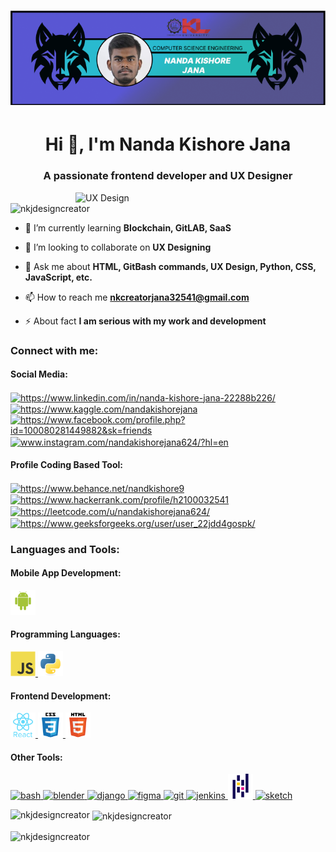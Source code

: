 <h1 align="center"><img src="https://github.com/NKJDesignCreator/NKJDesignCreator/blob/main/fbjf.png" alt="logo" /></h1>
<h1 align="center">Hi 👋, I'm Nanda Kishore Jana</h1>
<h3 align="center">A passionate frontend developer and UX Designer</h3>

<img align="right" alt="UX Design" width="400" src="https://i.pinimg.com/originals/2a/53/65/2a53651a35816f499270d8275fd5318f.gif">

<p align="left"> <img src="https://komarev.com/ghpvc/?username=nkjdesigncreator&label=Profile%20views&color=0e75b6&style=flat" alt="nkjdesigncreator" /> </p>

- 🌱 I’m currently learning **Blockchain, GitLAB, SaaS**

- 👯 I’m looking to collaborate on **UX Designing**

- 💬 Ask me about **HTML, GitBash commands, UX Design, Python, CSS, JavaScript, etc.**

- 📫 How to reach me **nkcreatorjana32541@gmail.com**

- ⚡ About fact **I am serious with my work and development**

<h3 align="left">Connect with me:</h3>
<p align="left">
<h4 align="left">Social Media:</h4>
<a href="https://linkedin.com/in/https://www.linkedin.com/in/nanda-kishore-jana-22288b226/" target="blank"><img align="center" src="https://raw.githubusercontent.com/rahuldkjain/github-profile-readme-generator/master/src/images/icons/Social/linked-in-alt.svg" alt="https://www.linkedin.com/in/nanda-kishore-jana-22288b226/" height="30" width="40" /></a>
<a href="https://kaggle.com/https://www.kaggle.com/nandakishorejana" target="blank"><img align="center" src="https://raw.githubusercontent.com/rahuldkjain/github-profile-readme-generator/master/src/images/icons/Social/kaggle.svg" alt="https://www.kaggle.com/nandakishorejana" height="30" width="40" /></a>
<a href="https://fb.com/https://www.facebook.com/profile.php?id=100080281449882&sk=friends" target="blank"><img align="center" src="https://raw.githubusercontent.com/rahuldkjain/github-profile-readme-generator/master/src/images/icons/Social/facebook.svg" alt="https://www.facebook.com/profile.php?id=100080281449882&sk=friends" height="30" width="40" /></a>
<a href="https://instagram.com/www.instagram.com/nandakishorejana624/?hl=en" target="blank"><img align="center" src="https://raw.githubusercontent.com/rahuldkjain/github-profile-readme-generator/master/src/images/icons/Social/instagram.svg" alt="www.instagram.com/nandakishorejana624/?hl=en" height="30" width="40" /></a>
<h4 align="left">Profile Coding Based Tool:</h4>
<a href="https://www.behance.net/https://www.behance.net/nandkishore9" target="blank"><img align="center" src="https://raw.githubusercontent.com/rahuldkjain/github-profile-readme-generator/master/src/images/icons/Social/behance.svg" alt="https://www.behance.net/nandkishore9" height="30" width="40" /></a>
<a href="https://www.hackerrank.com/https://www.hackerrank.com/profile/h2100032541" target="blank"><img align="center" src="https://raw.githubusercontent.com/rahuldkjain/github-profile-readme-generator/master/src/images/icons/Social/hackerrank.svg" alt="https://www.hackerrank.com/profile/h2100032541" height="30" width="40" /></a>
<a href="https://www.leetcode.com/https://leetcode.com/u/nandakishorejana624/" target="blank"><img align="center" src="https://raw.githubusercontent.com/rahuldkjain/github-profile-readme-generator/master/src/images/icons/Social/leet-code.svg" alt="https://leetcode.com/u/nandakishorejana624/" height="30" width="40" /></a>
<a href="https://auth.geeksforgeeks.org/user/https://www.geeksforgeeks.org/user/user_22jdd4gospk/" target="blank"><img align="center" src="https://raw.githubusercontent.com/rahuldkjain/github-profile-readme-generator/master/src/images/icons/Social/geeks-for-geeks.svg" alt="https://www.geeksforgeeks.org/user/user_22jdd4gospk/" height="30" width="40" /></a>
</p>

<h3 align="left">Languages and Tools:</h3>
<p align="left"> 
  <h4 align="left">Mobile App Development:</h4>
<a href="https://developer.android.com" target="_blank" rel="noreferrer"> <img src="https://raw.githubusercontent.com/devicons/devicon/master/icons/android/android-original-wordmark.svg" alt="android" width="40" height="40"/> </a> 
  <h4 align="left">Programming Languages:</h4>
  <a href="https://developer.mozilla.org/en-US/docs/Web/JavaScript" target="_blank" rel="noreferrer"> <img src="https://raw.githubusercontent.com/devicons/devicon/master/icons/javascript/javascript-original.svg" alt="javascript" width="40" height="40"/> </a>
  <a href="https://www.python.org" target="_blank" rel="noreferrer"> <img src="https://raw.githubusercontent.com/devicons/devicon/master/icons/python/python-original.svg" alt="python" width="40" height="40"/> </a>
  <h4 align="left">Frontend Development:</h4>
  <a href="https://reactjs.org/" target="_blank" rel="noreferrer"> <img src="https://raw.githubusercontent.com/devicons/devicon/master/icons/react/react-original-wordmark.svg" alt="react" width="40" height="40"/> </a>
  <a href="https://www.w3schools.com/css/" target="_blank" rel="noreferrer"> <img src="https://raw.githubusercontent.com/devicons/devicon/master/icons/css3/css3-original-wordmark.svg" alt="css3" width="40" height="40"/> </a>
  <a href="https://www.w3.org/html/" target="_blank" rel="noreferrer"> <img src="https://raw.githubusercontent.com/devicons/devicon/master/icons/html5/html5-original-wordmark.svg" alt="html5" width="40" height="40"/> </a>
  <h4 align="left">Other Tools:</h4>
  <a href="https://www.gnu.org/software/bash/" target="_blank" rel="noreferrer"> <img src="https://www.vectorlogo.zone/logos/gnu_bash/gnu_bash-icon.svg" alt="bash" width="40" height="40"/> </a> <a href="https://www.blender.org/" target="_blank" rel="noreferrer"> <img src="https://download.blender.org/branding/community/blender_community_badge_white.svg" alt="blender" width="40" height="40"/> </a>  <a href="https://www.djangoproject.com/" target="_blank" rel="noreferrer"> <img src="https://cdn.worldvectorlogo.com/logos/django.svg" alt="django" width="40" height="40"/> </a> <a href="https://www.figma.com/" target="_blank" rel="noreferrer"> <img src="https://www.vectorlogo.zone/logos/figma/figma-icon.svg" alt="figma" width="40" height="40"/> </a> <a href="https://git-scm.com/" target="_blank" rel="noreferrer"> <img src="https://www.vectorlogo.zone/logos/git-scm/git-scm-icon.svg" alt="git" width="40" height="40"/> </a>   <a href="https://www.jenkins.io" target="_blank" rel="noreferrer"> <img src="https://www.vectorlogo.zone/logos/jenkins/jenkins-icon.svg" alt="jenkins" width="40" height="40"/> </a> <a href="https://pandas.pydata.org/" target="_blank" rel="noreferrer"> <img src="https://raw.githubusercontent.com/devicons/devicon/2ae2a900d2f041da66e950e4d48052658d850630/icons/pandas/pandas-original.svg" alt="pandas" width="40" height="40"/> </a>   <a href="https://www.sketch.com/" target="_blank" rel="noreferrer"> <img src="https://www.vectorlogo.zone/logos/sketchapp/sketchapp-icon.svg" alt="sketch" width="40" height="40"/> </a>  
</p>

<p><img align="left" src="https://github-readme-stats.vercel.app/api/top-langs?username=nkjdesigncreator&show_icons=true&locale=en&layout=compact" alt="nkjdesigncreator" /></p>

<p>&nbsp;<img align="center" src="https://github-readme-stats.vercel.app/api?username=nkjdesigncreator&show_icons=true&locale=en" alt="nkjdesigncreator" /></p>

<p><img align="center" src="https://github-readme-streak-stats.herokuapp.com/?user=nkjdesigncreator&" alt="nkjdesigncreator" /></p>
